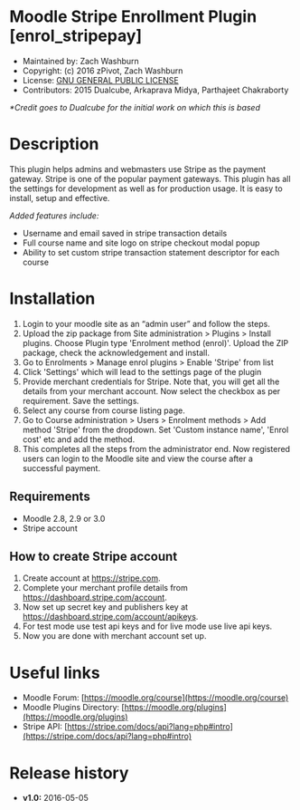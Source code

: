 Moodle Stripe Enrollment Plugin [enrol_stripepay]
=======================
* Maintained by: Zach Washburn
* Copyright: (c) 2016 zPivot, Zach Washburn
* License: [GNU GENERAL PUBLIC LICENSE](LICENSE)
* Contributors:  2015 Dualcube, Arkaprava Midya, Parthajeet Chakraborty

_*Credit goes to Dualcube for the initial work on which this is based_

Description
===========
This plugin helps admins and webmasters use Stripe as the payment gateway. Stripe is one of the popular payment gateways. This plugin has all the settings for development as well as for production usage. It is easy to install, setup and effective.

_Added features include:_
* Username and email saved in stripe transaction details
* Full course name and site logo on stripe checkout modal popup
* Ability to set custom stripe transaction statement descriptor for each course


Installation
============
1. Login to your moodle site as an “admin user” and follow the steps.
2. Upload the zip package from Site administration > Plugins > Install plugins. Choose Plugin type 'Enrolment method (enrol)'. Upload the ZIP package, check the acknowledgement and install.
3. Go to Enrolments > Manage enrol plugins > Enable 'Stripe' from list
4. Click 'Settings' which will lead to the settings page of the plugin
5. Provide merchant credentials for Stripe. Note that, you will get all the details from your merchant account. Now select the checkbox as per requirement. Save the settings.
6. Select any course from course listing page.
7. Go to Course administration > Users > Enrolment methods > Add method 'Stripe' from the dropdown. Set 'Custom instance name', 'Enrol cost' etc and add the method.
8. This completes all the steps from the administrator end. Now registered users can login to the Moodle site and view the course after a successful payment.


Requirements
------------
* Moodle 2.8, 2.9 or 3.0
* Stripe account


How to create Stripe account
--------------
1. Create account at https://stripe.com.
2. Complete your merchant profile details from https://dashboard.stripe.com/account.
3. Now set up secret key and publishers key at https://dashboard.stripe.com/account/apikeys.
4. For test mode use test api keys and for live mode use live api keys.
5. Now you are done with merchant account set up.


Useful links
============
* Moodle Forum: [https://moodle.org/course](https://moodle.org/course)
* Moodle Plugins Directory:  [https://moodle.org/plugins](https://moodle.org/plugins)
* Stripe API: [https://stripe.com/docs/api?lang=php#intro](https://stripe.com/docs/api?lang=php#intro)


Release history
===============
* **v1.0:** 2016-05-05




